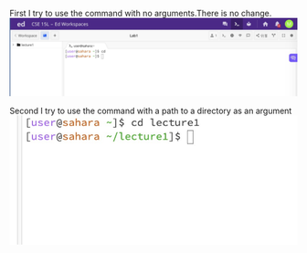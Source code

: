 First I try to use the command with no arguments.There is no change.
![image](https://github.com/zmc0806/cse15L-lab-report1/blob/main/cd1.jpeg)

Second I try to use the command with a path to a directory as an argument
![image](https://github.com/zmc0806/cse15L-lab-report1/blob/main/cd2.jpeg)








